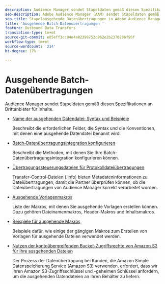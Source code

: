 ```yaml
---
description: Audience Manager sendet Stapeldaten gemäß diesen Spezifikationen an Drittanbieter für Inhalte.
seo-description: Adobe Audience Manager (AAM) sendet Stapeldaten gemäß diesen Spezifikationen an Drittanbieter für Inhalte.
seo-title: Stapelausgehende Datenübertragungen in Adobe Audience Manager (AAM)
title: 'Ausgehende Batch-Datenübertragungen '
feature: Outbound Data Transfers
translation-type: tm+mt
source-git-commit: e05eff3cc04e4a82399752c862e2b2370286f96f
workflow-type: tm+mt
source-wordcount: '214'
ht-degree: 17%

---
```



# Ausgehende Batch-Datenübertragungen 

Audience Manager sendet Stapeldaten gemäß diesen Spezifikationen an Drittanbieter für Inhalte.

* [Name der ausgehenden Datendatei: Syntax und Beispiele](/help/using/integration/receiving-audience-data/batch-outbound-transfers/outbound-file-name-contents.md)

   Beschreibt die erforderlichen Felder, die Syntax und die Konventionen, mit denen eine ausgehende Datendatei benannt wird.

* [Batch-Datenübertragungsintegration konfigurieren](batch-server-configuration.md)

   Beschreibt die Methoden, mit denen Sie Ihre Batch-Datenübertragungsintegration konfigurieren können.

* [Übertragungssteuerungsdateien für Protokolldateiübertragungen](/help/using/integration/receiving-audience-data/batch-outbound-transfers/transfer-control-files.md)

   Transfer-Control-Dateien (.info) bieten Metadateninformationen zu Dateiübertragungen, damit die Partner überprüfen können, ob die Dateiübertragungen von Audience Manager korrekt verarbeitet wurden.

* [Ausgehende Vorlagenmakros](/help/using/integration/receiving-audience-data/batch-outbound-transfers/outbound-template-macros.md)

   Liste der Makros, mit denen Sie ausgehende Vorlagen erstellen können. Dazu gehören Dateinamenmakros, Header-Makros und Inhaltsmakros.

* [Beispiele für ausgehende Makros](/help/using/integration/receiving-audience-data/batch-outbound-transfers/outbound-macro-examples.md)

   Beispiele dafür, wie einige der gängigen Makros zum Erstellen von Vorlagen für ausgehende Dateien verwendet werden.

* [Nutzen der kontoübergreifenden Bucket-Zugriffsrechte von Amazon S3 für Ihre ausgehenden Dateien](/help/using/integration/receiving-audience-data/batch-outbound-transfers/authorize-s3-cross-bucket.md)

   Der Prozess der Datenübertragung bei Kunden, die Amazon Simple Datenspeicherung Service (Amazon S3) verwenden, erfordert, dass wir Ihren Amazon S3-Zugriffsschlüssel und -geheimen Schlüssel anfordern, um die ausgehenden Datendateien an Ihren Behälter zu liefern.
